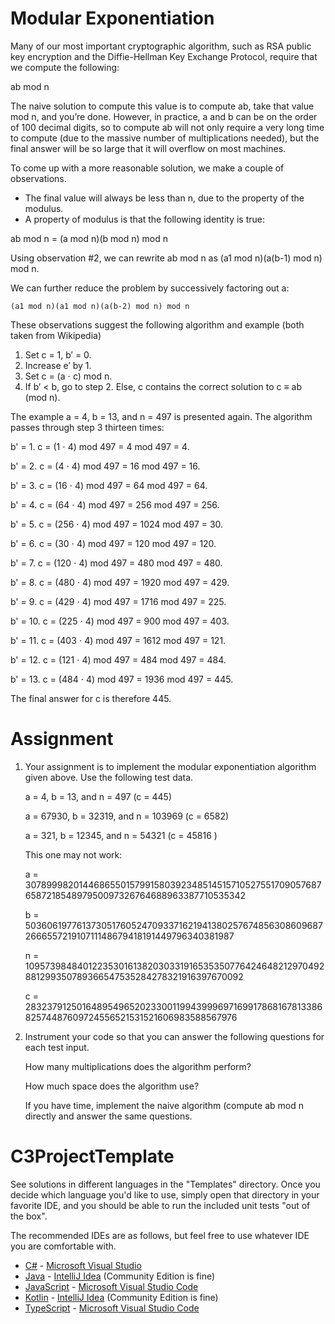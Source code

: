 # Modular Exponentiation

Many of our most important cryptographic algorithm, such as RSA public key encryption and the Diffie-Hellman Key Exchange Protocol, require that we compute the following:

ab mod n

The naive solution to compute this value is to compute ab, take that value mod n, and you’re done. However, in practice, a and b can be on the order of 100 decimal digits, so to compute ab will not only require a very long time to compute (due to the massive number of multiplications needed), but the final answer will be so large that it will overflow on most machines. 

To come up with a more reasonable solution, we make a couple of observations.

- The final value will always be less than n, due to the property of the modulus.
- A property of modulus is that the following identity is true:

ab mod n = (a mod n)(b mod n) mod n


Using observation #2, we can rewrite ab mod n as (a1 mod n)(a(b-1) mod n) mod n.

We can further reduce the problem by successively factoring out a:

	(a1 mod n)(a1 mod n)(a(b-2) mod n) mod n

These observations suggest the following algorithm and example (both taken from Wikipedia)

1. Set c = 1, b′ = 0.
2. Increase e′ by 1.
3. Set c = (a ⋅ c) mod n.
4. If b′ < b, go to step 2. Else, c contains the correct solution to c ≡ ab (mod n).

The example a = 4, b = 13, and n = 497 is presented again. The algorithm passes through step 3 thirteen times:

b' = 1. c = (1 ⋅ 4) mod 497 = 4 mod 497 = 4.

b' = 2. c = (4 ⋅ 4) mod 497 = 16 mod 497 = 16.

b' = 3. c = (16 ⋅ 4) mod 497 = 64 mod 497 = 64.

b' = 4. c = (64 ⋅ 4) mod 497 = 256 mod 497 = 256.

b' = 5. c = (256 ⋅ 4) mod 497 = 1024 mod 497 = 30.

b' = 6. c = (30 ⋅ 4) mod 497 = 120 mod 497 = 120.

b' = 7. c = (120 ⋅ 4) mod 497 = 480 mod 497 = 480.

b' = 8. c = (480 ⋅ 4) mod 497 = 1920 mod 497 = 429.

b' = 9. c = (429 ⋅ 4) mod 497 = 1716 mod 497 = 225.

b' = 10. c = (225 ⋅ 4) mod 497 = 900 mod 497 = 403.

b' = 11. c = (403 ⋅ 4) mod 497 = 1612 mod 497 = 121.

b' = 12. c = (121 ⋅ 4) mod 497 = 484 mod 497 = 484.

b' = 13. c = (484 ⋅ 4) mod 497 = 1936 mod 497 = 445.

The final answer for c is therefore 445.

# Assignment

1. Your assignment is to implement the modular exponentiation algorithm given above. Use the following test data.

    a = 4, b = 13, and n = 497 (c = 445)


    a = 67930, b = 32319, and n = 103969 (c = 6582)


    a = 321, b = 12345, and n = 54321 (c = 45816 )


    This one may not work: 

    a = 3078999820144686550157991580392348514515710527551709057687658721854897950097326764688963387710535342
    
    b = 5036061977613730517605247093371621941380257674856308609687266655721910711148679418191449796340381987

    n = 1095739848401223530161382030331916535350776424648212970492881299350789366547535284278321916397670092

    c = 283237912501648954965202330011994399969716991786816781338682574487609724556521531521606983588567976

 
2. Instrument your code so that you can answer the following questions for each test input.

    How many multiplications does the algorithm perform?


    How much space does the algorithm use?

    If you have time, implement the naive algorithm (compute ab mod n directly and answer the same questions.





# C3ProjectTemplate

See solutions in different languages in the "Templates" directory. Once you decide which language you'd like to use,
simply open that directory in your favorite IDE, and you should be able to run the included unit tests "out of the box".

The recommended IDEs are as follows, but feel free to use whatever IDE you are comfortable with.

-   [C#](Templates/C#) - [Microsoft Visual Studio](https://visualstudio.microsoft.com/vs/community/)
-   [Java](Templates/Java) - [IntelliJ Idea](https://www.jetbrains.com/idea/download) (Community Edition is fine)
-   [JavaScript](Templates/JavaScript) - [Microsoft Visual Studio Code](https://code.visualstudio.com/)
-   [Kotlin](Templates/Kotlin) - [IntelliJ Idea](https://www.jetbrains.com/idea/download) (Community Edition is fine)
-   [TypeScript](Templates/TypeScript) - [Microsoft Visual Studio Code](https://code.visualstudio.com/)
